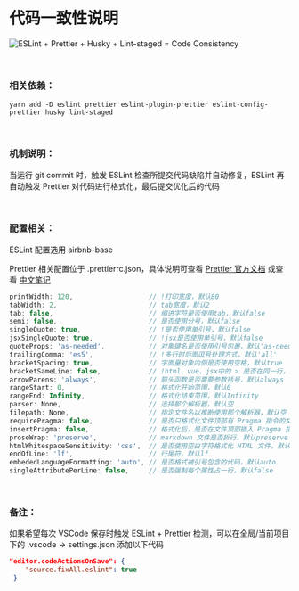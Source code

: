 # 代码一致性说明

![ESLint + Prettier + Husky + Lint-staged = Code Consistency](https://miro.medium.com/v2/resize:fit:720/format:webp/1*PdxQHwcQZDxJK4rWB743Sg.png)

<br>

### 相关依赖：

```shell
yarn add -D eslint prettier eslint-plugin-prettier eslint-config-prettier husky lint-staged
```

<br>

### 机制说明：

当运行 git commit 时，触发 ESLint 检查所提交代码缺陷并自动修复，ESLint 再自动触发 Prettier 对代码进行格式化，最后提交优化后的代码

<br>

### 配置相关：

ESLint 配置选用 airbnb-base

Prettier 相关配置位于 .prettierrc.json，具体说明可查看 [Prettier 官方文档](https://prettier.io/docs/en/options.html) 或查看 [中文笔记](https://jsweibo.github.io/2019/10/17/Prettier%E7%9A%84%E9%85%8D%E7%BD%AE%E6%96%87%E4%BB%B6/)

```js
printWidth: 120,                   // !打印宽度，默认80
tabWidth: 2,                       // tab宽度，默认2
tab: false,                        // 缩进字符是否使用tab，默认false
semi: false,                       // 是否使用分号，默认false
singleQuote: true,                 // !是否使用单引号，默认false
jsxSingleQuote: true,              // !jsx是否使用单引号，默认false
quoteProps: 'as-needed',           // 对象键名是否使用引号包裹，默认'as-needed'
trailingComma: 'es5',              // !多行时后面逗号处理方式，默认'all'
bracketSpacing: true,              // 字面量对象内侧是否使用空格，默认true
bracketSameLine: false,            // !html、vue、jsx中的 > 是否在同一行，默认true
arrowParens: 'always',             // 箭头函数是否需要参数括号，默认always
rangeStart: 0,                     // 格式化开始范围，默认0
rangeEnd: Infinity,                // 格式化结束范围，默认Infinity
parser: None,                      // 选择那个解析器，默认空
filepath: None,                    // 指定文件名以推断使用那个解析器，默认空
requirePragma: false,              // 是否只格式化文件顶部有 Pragma 指令的文件，默认false
insertPragma: false,               // 格式化后，是否在文件顶部插入 Pragma 指令，默认false
proseWrap: 'preserve',             // markdown 文件是否折行，默认preserve
htmlWhitespaceSensitivity: 'css',  // 是否使用空白字符格式化 HTML 文件，默认css
endOfLine: 'lf',                   // 行尾符，默认lf
embededLanguageFormatting: 'auto', // 是否格式被引号包含的代码，默认auto
singleAttributePerLine: false,     // 是否强制每个属性占一行，默认false
```

<br>

### 备注：

如果希望每次 VSCode 保存时触发 ESLint + Prettier 检测，可以在全局/当前项目下的 .vscode -> settings.json 添加以下代码

```JSON
"editor.codeActionsOnSave": {
    "source.fixAll.eslint": true
 }
```

